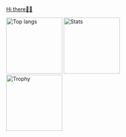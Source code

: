 [Hi there🧖‍♀ ](https://kounetsuman.online/)

<div>
  <img
    alt="Top langs"
    height="150px"
    src="https://github-readme-stats.vercel.app/api/top-langs/?username=kounetsuman&layout=compact"
  />
  <img
    alt="Stats"
    height="150px"
    src="https://github-readme-stats.vercel.app/api?username=kounetsuman&show_icons=true"
  />
</div>
<div>
  <img
    alt="Trophy"
    height="150px"
    src="https://github-profile-trophy.vercel.app/?username=kounetsuman&column=8"
  />
</div>
